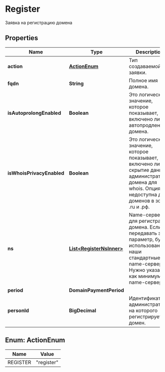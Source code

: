 

# Register

Заявка на регистрацию домена

## Properties

| Name | Type | Description | Notes |
|------------ | ------------- | ------------- | -------------|
|**action** | [**ActionEnum**](#ActionEnum) | Тип создаваемой заявки. |  |
|**fqdn** | **String** | Полное имя домена. |  |
|**isAutoprolongEnabled** | **Boolean** | Это логическое значение, которое показывает, включено ли автопродление домена. |  [optional] |
|**isWhoisPrivacyEnabled** | **Boolean** | Это логическое значение, которое показывает, включено ли скрытие данных администратора домена для whois. Опция недоступна для доменов в зонах .ru и .рф. |  [optional] |
|**ns** | [**List&lt;RegisterNsInner&gt;**](RegisterNsInner.md) | Name-серверы для регистрации домена. Если не передавать этот параметр, будут использованы наши стандартные name-серверы. Нужно указать как минимум 2 name-сервера. |  [optional] |
|**period** | **DomainPaymentPeriod** |  |  [optional] |
|**personId** | **BigDecimal** | Идентификатор администратора, на которого регистрируется домен. |  |



## Enum: ActionEnum

| Name | Value |
|---- | -----|
| REGISTER | &quot;register&quot; |



